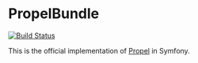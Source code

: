 PropelBundle
============

[![Build Status](https://travis-ci.com/dsdeboer/PropelBundle.svg)](https://travis-ci.org/dsdeboer/PropelBundle)

This is the official implementation of [Propel](http://www.propelorm.org/Propel/) in Symfony.
